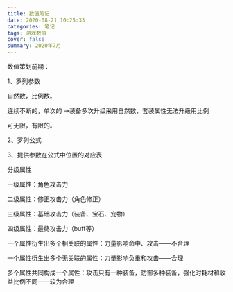 ```yaml
---
title: 数值笔记
date: 2020-08-21 10:25:33
categories: 笔记
tags: 游戏数值
cover: false
summary: 2020年7月
---
```




<!--more-->

数值策划前期：

1、罗列参数

自然数，比例数。

连续不断的，单次的 →装备多次升级采用自然数，套装属性无法升级用比例

可无限，有限的。

2、罗列公式

3、提供参数在公式中位置的对应表



分级属性

一级属性：角色攻击力

二级属性：修正攻击力（角色修正）

三级属性：基础攻击力（装备、宝石、宠物）

四级属性：最终攻击力（buff等）

一个属性衍生出多个相关联的属性：力量影响命中、攻击——不合理

一个属性衍生出多个无关联的属性：力量影响负重和攻击——合理

多个属性共同构成一个属性：攻击只有一种装备，防御多种装备，强化时耗材和收益比例不同——较为合理

 